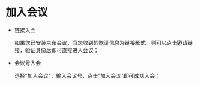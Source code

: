 # 加入会议

- 链接入会

  如果您已安装京东会议，当您收到的邀请信息为链接形式，则可以点击邀请链接，验证身份后即可直接进入会议；

- 会议号入会

  选择”加入会议“，输入会议号，点击”加入会议“即可成功入会；